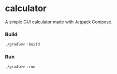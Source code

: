 # calculator
A simple GUI calculator made with Jetpack Compose.

### Build

```sh
./gradlew :build
```

### Run

```sh
./gradlew :run
```